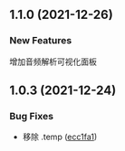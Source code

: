 ## 1.1.0 (2021-12-26)
### New Features
增加音频解析可视化面板
## 1.0.3 (2021-12-24)

### Bug Fixes

* 移除 .temp ([ecc1fa1](https://github.com/daodaolee/vuepress-plugin-awesome-musicplayer/commit/ecc1fa116506b56b0022e19c5fb514d0eab423ea))



